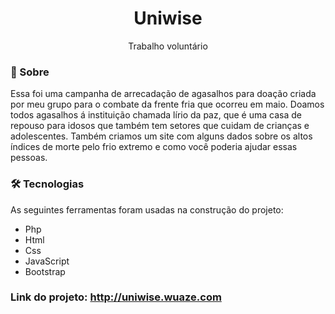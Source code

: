<h1 align="center">Uniwise</h1>

<p align="center">Trabalho voluntário</p>

### 📌 Sobre

Essa foi uma campanha de arrecadação de agasalhos para doação criada por meu grupo para o combate da frente fria que ocorreu em maio.
Doamos todos agasalhos á instituição chamada lírio da paz, que é uma casa de repouso para idosos que também tem setores que cuidam de crianças e adolescentes.
Também criamos um site com alguns dados sobre os altos índices de morte pelo frio extremo e como você poderia ajudar essas pessoas.

### 🛠 Tecnologias

As seguintes ferramentas foram usadas na construção do projeto:

- Php
- Html
- Css
- JavaScript
- Bootstrap

### Link do projeto: http://uniwise.wuaze.com


